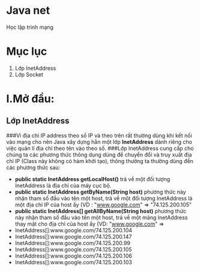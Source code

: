 # Java net
Học lập trình mạng
# Mục lục
 

 1. Lớp InetAddress
 2. Lớp Socket

# I.Mở đầu:
 ## Lớp InetAddress
  ###Vì địa chỉ IP address theo số IP và theo trên rất thường dùng khi kết nối vào mạng cho nên Java xây dựng hẳn một lớp **InetAddress** dành riêng cho việc quản lí địa chỉ theo tên vào theo số.
  ###Lớp InetAddress cung cấp cho chúng ta các phương thức thông dụng dùng để chuyển đổi và truy xuất địa chỉ IP (Class này không có hàm khởi tạo), thông thường ta thường dùng đến các phương thức sau:
- **public static InetAddress getLocalHost()** trả về một đối tượng InetAddress là địa chỉ của máy cục bộ.
- **public static InetAddress getByName(String host)** phương thức này nhận tham số đầu vào tên một host, trả về một đối tượng InetAddress là một địa chỉ IP của host ấy (VD : "www.google.com" => "74.125.200.105"
 - **public static InetAddress[] getAllByName(String host)** phương thức này nhận tham số đầu vào tên một host, trả về một mảng InetAddress thay mặt cho địa chỉ của host ấy (VD: "www.google.com" =><ul>
 <li>InetAddress[]:www.google.com/74.125.200.104</li>
 <li>InetAddress[]:www.google.com/74.125.200.147</li>
 <li>InetAddress[]:www.google.com/74.125.200.99</li>
 <li>InetAddress[]:www.google.com/74.125.200.105</li>
 <li>InetAddress[]:www.google.com/74.125.200.106</li>
 <li>InetAddress[]:www.google.com/74.125.200.103</li></ul>